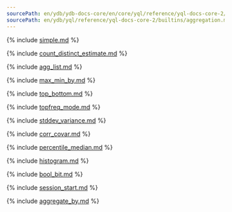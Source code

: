 ```yaml
---
sourcePath: en/ydb/ydb-docs-core/en/core/yql/reference/yql-docs-core-2/builtins/aggregation.md
sourcePath: en/ydb/yql/reference/yql-docs-core-2/builtins/aggregation.md
---
```

{% include [simple.md](_includes/aggregation/simple.md) %}

{% include [count_distinct_estimate.md](_includes/aggregation/count_distinct_estimate.md) %}

{% include [agg_list.md](_includes/aggregation/agg_list.md) %}

{% include [max_min_by.md](_includes/aggregation/max_min_by.md) %}

{% include [top_bottom.md](_includes/aggregation/top_bottom.md) %}

{% include [topfreq_mode.md](_includes/aggregation/topfreq_mode.md) %}

{% include [stddev_variance.md](_includes/aggregation/stddev_variance.md) %}

{% include [corr_covar.md](_includes/aggregation/corr_covar.md) %}

{% include [percentile_median.md](_includes/aggregation/percentile_median.md) %}

{% include [histogram.md](_includes/aggregation/histogram.md) %}

{% include [bool_bit.md](_includes/aggregation/bool_bit.md) %}


  {% include [session_start.md](_includes/aggregation/session_start.md) %}

{% include [aggregate_by.md](_includes/aggregation/aggregate_by.md) %}
